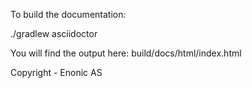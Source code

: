 To build the documentation:

  ./gradlew asciidoctor

You will find the output here: build/docs/html/index.html

Copyright - Enonic AS
